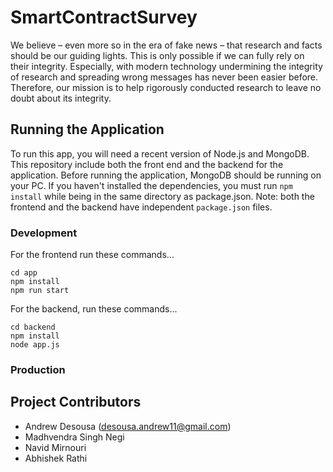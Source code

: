 # SmartContractSurvey
We believe – even more so in the era of fake news – that research and facts should be our guiding lights. This is only possible if we can fully rely on their integrity. Especially, with modern technology undermining the integrity of research and spreading wrong messages has never been easier before. Therefore, our mission is to help rigorously conducted research to leave no doubt about its integrity.

## Running the  Application
To run this app, you will need a recent version of Node.js and MongoDB. This repository include both the front end and the backend for the application. Before running the application, MongoDB should be running on your PC. If you haven't installed the dependencies, you must run `npm install` while being in the same directory as package.json. Note: both the frontend and the backend have independent `package.json` files.

### Development
For the frontend run these commands...
```
cd app
npm install
npm run start
```

For the backend, run these commands... 
```
cd backend
npm install
node app.js
```

### Production


## Project Contributors
* Andrew Desousa (desousa.andrew11@gmail.com)
* Madhvendra Singh Negi
* Navid Mirnouri
* Abhishek Rathi
